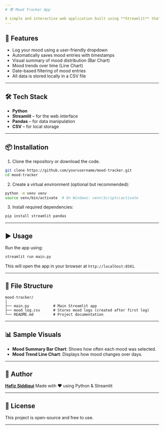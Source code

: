 ```yaml
---
# 😎 Mood Tracker App

A simple and interactive web application built using **Streamlit** that allows users to track, visualize, and filter their daily moods over time. Ideal for personal mood journaling or emotion-awareness practice.
---
```


## 🚀 Features

- Log your mood using a user-friendly dropdown
- Automatically saves mood entries with timestamps
- Visual summary of mood distribution (Bar Chart)
- Mood trends over time (Line Chart)
- Date-based filtering of mood entries
- All data is stored locally in a CSV file

---

## 🛠️ Tech Stack

- **Python**
- **Streamlit** – for the web interface
- **Pandas** – for data manipulation
- **CSV** – for local storage

---

## 📦 Installation

1. Clone the repository or download the code.

```bash
git clone https://github.com/yourusername/mood-tracker.git
cd mood-tracker
```

2. Create a virtual environment (optional but recommended):

```bash
python -m venv venv
source venv/bin/activate  # On Windows: venv\Scripts\activate
```

3. Install required dependencies:

```bash
pip install streamlit pandas
```

---

## ▶️ Usage

Run the app using:

```bash
streamlit run main.py
```

This will open the app in your browser at `http://localhost:8501`.

---

## 📁 File Structure

```
mood-tracker/
│
├── main.py           # Main Streamlit app
├── mood_log.csv      # Stores mood logs (created after first log)
└── README.md         # Project documentation
```

---

## 📊 Sample Visuals

- **Mood Summary Bar Chart**: Shows how often each mood was selected.
- **Mood Trend Line Chart**: Displays how mood changes over days.

---

## 👤 Author

**[Hafiz Siddiqui](https://www.linkedin.com/in/hafiz-siddiqui-018587295)**
Made with ❤️ using Python & Streamlit

---

## 📃 License

This project is open-source and free to use.

---
